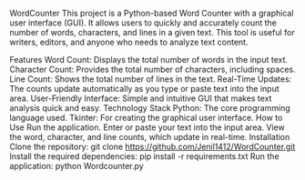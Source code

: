 WordCounter
This project is a Python-based Word Counter with a graphical user interface (GUI). It allows users to quickly and accurately count the number of words, characters, and lines in a given text. This tool is useful for writers, editors, and anyone who needs to analyze text content.

Features
Word Count: Displays the total number of words in the input text.
Character Count: Provides the total number of characters, including spaces.
Line Count: Shows the total number of lines in the text.
Real-Time Updates: The counts update automatically as you type or paste text into the input area.
User-Friendly Interface: Simple and intuitive GUI that makes text analysis quick and easy.
Technology Stack
Python: The core programming language used.
Tkinter: For creating the graphical user interface.
How to Use
Run the application.
Enter or paste your text into the input area.
View the word, character, and line counts, which update in real-time.
Installation
Clone the repository:
git clone https://github.com/Jenil1412/WordCounter.git
Install the required dependencies:
pip install -r requirements.txt
Run the application:
python Wordcounter.py
